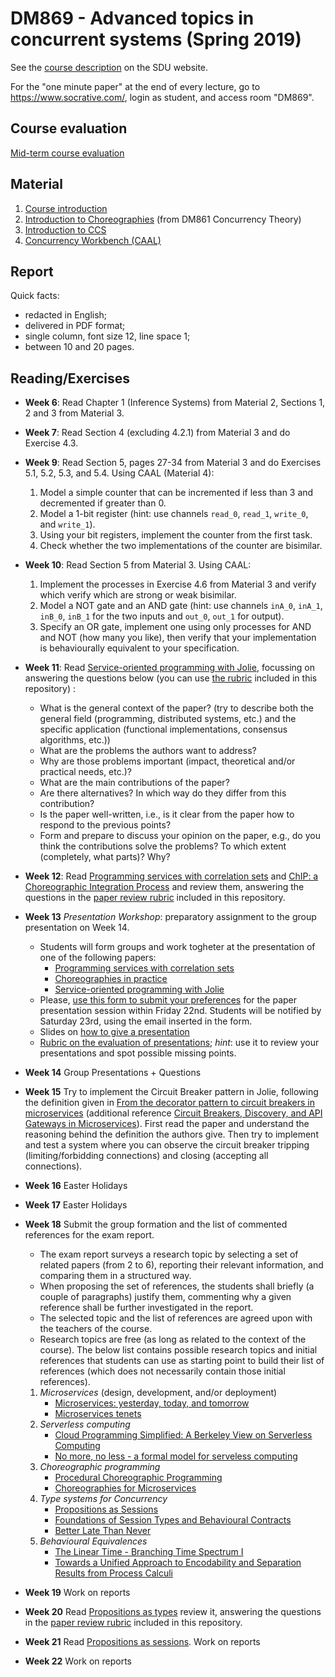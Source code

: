 # DM869 - Advanced topics in concurrent systems (Spring 2019)

See the [course description](http://odinlister.sdu.dk/fagbesk/internkode/DM869/en) on the SDU website.

For the "one minute paper" at the end of every lecture, go to https://www.socrative.com/, login as student, and access room "DM869".


## Course evaluation

[Mid-term course evaluation](mid-course-evaluation.pdf)

## Material

1. [Course introduction](material/1-introduction.pdf)
1. [Introduction to Choreographies](https://www.fabriziomontesi.com/teaching/ct-2018/files/chor-notes.pdf) (from DM861 Concurrency Theory)
1. [Introduction to CCS](material/introduction-to-CCS.pdf)
1. [Concurrency Workbench (CAAL)](http://caal.cs.aau.dk/)

## Report

Quick facts:
- redacted in English;
- delivered in PDF format;
- single column, font size 12, line space 1;
- between 10 and 20 pages.

## Reading/Exercises

* **Week 6**: Read Chapter 1 (Inference Systems) from Material 2, Sections 1, 2 and 3 from Material 3.
* **Week 7**: Read Section 4 (excluding 4.2.1) from Material 3 and do Exercise 4.3.
* **Week 9**: Read Section 5, pages 27-34 from Material 3 and do Exercises 5.1, 5.2, 5.3, and 5.4.
Using CAAL (Material 4):
  1. Model a simple counter that can be incremented if less than 3 and decremented if greater than 0. 
  1. Model a 1-bit register (hint: use channels `read_0`, `read_1`, `write_0`, and `write_1`). 
  1. Using your bit registers, implement the counter from the first task.
  1. Check whether the two implementations of the counter are bisimilar.
* **Week 10**: Read Section 5 from Material 3. Using CAAL:
  1. Implement the processes in Exercise 4.6 from Material 3 and verify which verify which are strong or weak bisimilar.
  1. Model a NOT gate and an AND gate (hint: use channels `inA_0`, `inA_1`, `inB_0`, `inB_1` for the two inputs and `out_0`, `out_1` for output). 
  1. Specify an OR gate, implement one using only processes for AND and NOT (how many you like), then verify that your implementation is behaviourally equivalent to your specification.
* **Week 11**: Read [Service-oriented programming with Jolie](https://www.fabriziomontesi.com/files/mgz14.pdf), focussing on answering the questions below (you can use [the rubric](material/paper_review_form.pdf) included in this repository) :
  - What is the general context of the paper? (try to describe both the general field (programming, distributed systems, etc.) and the specific application (functional implementations, consensus algorithms, etc.))
  - What are the problems the authors want to address?
  - Why are those problems important (impact, theoretical and/or practical needs, etc.)?
  - What are the main contributions of the paper?
  - Are there alternatives? In which way do they differ from this contribution?
  - Is the paper well-written, i.e., is it clear from the paper how to respond to the previous points?
  - Form and prepare to discuss your opinion on the paper, e.g., do you think the contributions solve the problems? To which extent (completely, what parts)? Why?
* **Week 12**: Read [Programming services with correlation sets](https://www.fabriziomontesi.com/files/mc11.pdf) and [ChIP: a Choreographic Integration Process](https://saveriogiallorenzo.com/publications/coopis2018/coopis2018.pdf) and review them, answering the questions in the [paper review rubric](material/paper_review_form.pdf) included in this repository.
* **Week 13** *Presentation Workshop*: preparatory assignment to the group presentation on Week 14.
  - Students will form groups and work togheter at the presentation of one of the following papers:
    - [Programming services with correlation sets](https://www.fabriziomontesi.com/files/mc11.pdf)
    - [Choreographies in practice](https://www.fabriziomontesi.com/files/cm16_forte.pdf)
    - [Service-oriented programming with Jolie](https://www.fabriziomontesi.com/files/mgz14.pdf)
  - Please, [use this form to submit your preferences](https://goo.gl/forms/4XK09WbhNfyJJoth2) for the paper presentation session within Friday 22nd. Students will be notified by Saturday 23rd, using the email inserted in the form.
  - Slides on [how to give a presentation](https://www.fabriziomontesi.com/teaching/mp-2016/files/howto_presentations.pdf)
  - [Rubric on the evaluation of presentations](https://www.fabriziomontesi.com/teaching/mp-2016/files/presentations_rubric.pdf); *hint*: use it to review your presentations and spot possible missing points.
* **Week 14** Group Presentations + Questions
* **Week 15** Try to implement the Circuit Breaker pattern in Jolie, following the definition given in [From the decorator pattern to circuit breakers in microservices](https://www.fabriziomontesi.com/files/mw18.pdf) (additional reference [Circuit Breakers, Discovery, and API Gateways in
Microservices](https://arxiv.org/pdf/1609.05830.pdf)). First read the paper and understand the reasoning behind the definition the authors give. Then try to implement and test a system where you can observe the circuit breaker tripping (limiting/forbidding connections) and closing (accepting all connections).
* **Week 16** Easter Holidays
* **Week 17** Easter Holidays
* **Week 18** Submit the group formation and the list of commented references for the exam report.
  - The exam report surveys a research topic by selecting a set of related papers (from 2 to 6), reporting their relevant information, and comparing them in a structured way.
  - When proposing the set of references, the students shall briefly (a couple of paragraphs) justify them, commenting why a given reference shall be further investigated in the report.
  - The selected topic and the list of references are agreed upon with the teachers of the course.
  - Research topics are free (as long as related to the context of the course). The below list contains possible research topics and initial references that students can use as starting point to build their list of references (which does not necessarily contain those initial references).

  1. *Microservices* (design, development, and/or deployment)
      - [Microservices: yesterday, today, and tomorrow](https://hal.inria.fr/hal-01631455/file/msytt.pdf)
      - [Microservices tenets](https://link.springer.com/article/10.1007/s00450-016-0337-0)
  1. *Serverless computing*
      - [Cloud Programming Simplified: A Berkeley View on Serverless Computing](https://arxiv.org/pdf/1902.03383.pdf)
      - [No more, no less - a formal model for serveless computing](https://arxiv.org/pdf/1903.07962.pdf)
  1. *Choreographic programming*
      - [Procedural Choreographic Programming](https://www.fabriziomontesi.com/files/cm17_forte.pdf)
      - [Choreographies for Microservices](https://www.conf-micro.services/2017/papers/Giallorenzo-Lanese.pdf)
  1. *Type systems for Concurrency*
      - [Propositions as Sessions](https://homepages.inf.ed.ac.uk/wadler/papers/propositions-as-sessions/propositions-as-sessions.pdf)
      - [Foundations of Session Types and Behavioural Contracts](http://di.fc.ul.pt/~vv/papers/huttel.lanese.etal_fondations-session-types.pdf)
      - [Better Late Than Never](https://dl.acm.org/ft_gateway.cfm?id=3290337)
  1. *Behavioural Equivalences*
      - [The Linear Time - Branching Time Spectrum I](http://citeseerx.ist.psu.edu/viewdoc/download?doi=10.1.1.121.9596&rep=rep1&type=pdf)
      - [Towards a Unified Approach to Encodability and Separation Results from Process Calculi](http://wwwusers.di.uniroma1.it/~gorla/papers/G-IC10.pdf)
* **Week 19** Work on reports
* **Week 20** Read [Propositions as types](http://homepages.inf.ed.ac.uk/wadler/papers/propositions-as-types/propositions-as-types.pdf) review it, answering the questions in the [paper review rubric](material/paper_review_form.pdf) included in this repository.
* **Week 21** Read [Propositions as sessions](http://homepages.inf.ed.ac.uk/wadler/papers/propositions-as-sessions/propositions-as-sessions.pdf). Work on reports
* **Week 22** Work on reports
